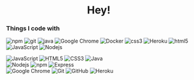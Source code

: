 <h1 align="center">Hey!</h1>
<h3>Things I code with</h3>
<p>
  <img alt="npm" src="https://img.shields.io/badge/-NPM-CB3837?style=flat&logo=npm&logoColor=white" />
  <img alt="git" src="https://img.shields.io/badge/-Git-F05032?style=flat&logo=git&logoColor=white" />
  <img alt="java" src="https://img.shields.io/badge/-Java-e47225?style=flat&logo=java&logoColor=white" />
  <img alt="Google Chrome" src="https://img.shields.io/badge/-Google_Chrome-4C8BF5?style=flat&logo=googlechrome&logoColor=white" />  
  <img alt="Docker" src="https://img.shields.io/badge/-Docker-46a2f1?style=flat&logo=docker&logoColor=white" />
  <img alt="css3" src="https://img.shields.io/badge/-CSS3-1172b6?style=flat&logo=css3&logoColor=white" />
  <img alt="Heroku" src="https://img.shields.io/badge/-Heroku-430098?style=flat&logo=heroku&logoColor=white" />
  
  
  <img alt="html5" src="https://img.shields.io/badge/-HTML5-E34F26?style=flat&logo=html5&logoColor=white" />
  <img alt="JavaScript" src="https://img.shields.io/badge/-JavaScript-000000?style=flat-square&logo=javascript" />
  <img alt="Nodejs" src="https://img.shields.io/badge/-Node.js-43853d?style=flat&logo=Node.js&logoColor=white" />
</p>

![JavaScript](https://img.shields.io/badge/-JavaScript-black?style=flat-square&logo=javascript)
![HTML5](https://img.shields.io/badge/-HTML5-E34F26?style=flat-square&logo=html5&logoColor=white)
![CSS3](https://img.shields.io/badge/-CSS3-1572B6?style=flat-square&logo=css3)
![Java](https://img.shields.io/badge/-Java-black?style=flat-square&logo=java&logoColor=white)
<br>
![Nodejs](https://img.shields.io/badge/-Nodejs-black?style=flat-square&logo=Node.js)
![npm](https://img.shields.io/badge/-npm-black?style=flat-square&logo=npm)
![Express](https://img.shields.io/badge/-Express-black?style=flat-square&logo=express&logoColor=white)
<br>
![Google Chrome](https://img.shields.io/badge/-Google_Chrome-black?style=flat-square&logo=googlechrome)
![Git](https://img.shields.io/badge/-Git-black?style=flat-square&logo=git)
![GitHub](https://img.shields.io/badge/-GitHub-181717?style=flat-square&logo=github)
![Heroku](https://img.shields.io/badge/-Heroku-430098?style=flat-square&logo=heroku&logoColor=white)
